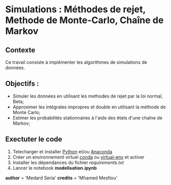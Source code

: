 # Simulations : Méthodes de rejet, Methode de Monte-Carlo, Chaîne de Markov
## Contexte
Ce travail consiste à implémenter les algorithmes de simulations de données.

## Objectifs :
- Simuler les données en utilisant les methodes de rejet par la loi normal, Beta;
- Approximer les intégrales impropres et double en utilisant la méthode de Monte Carlo;
- Estimer les probabilités stationnaires à l'aide des états d'une chaîne de Markov;

## Exectuter le code
1. Telecharger et installer [Python](https://www.python.org/downloads/) et/ou [Anaconda](https://www.anaconda.com/download)
2. Créer un environnement virtuel [conda](https://docs.conda.io/projects/conda/en/latest/user-guide/concepts/environments.html#virtual-environments) ou [virtual-env](https://docs.python.org/3/library/venv.html#creating-virtual-environments) et activer
3. Installer les dépendances du fichier *requirements.txt*
4. Lancer le notebook **modelisation.ipynb**

__author__ = 'Medard Seria'
__credits__ = 'Mhamed Mesfiou'
